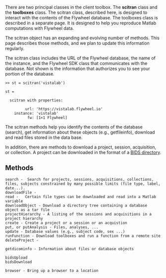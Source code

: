There are two principal classes in the client toolbox.  The **scitran** class and the **toolboxes** class.  The scitran class, described here, is designed to interact with the contents of the Flywheel database.  The toolboxes class is described in a separate page.  It is designed to help you reproduce Matlab computations with Flywheel data.

The scitran object has an expanding and evolving number of methods. This page describes those methods, and we plan to update this information regularly.

The scitran class includes the URL of the Flywheel database, the name of the instance, and the Flywheel SDK class that communicates with the database.  Not shown is the information that authorizes you to see your portion of the database.

```
>> st = scitran('vistalab')

st = 

  scitran with properties:

         url: 'https://vistalab.flywheel.io'
    instance: 'vistalab'
          fw: [1×1 Flywheel]
```

The scitran methods help you identify the contents of the database (search), get information about these objects (e.g., getfileinfo), download and read files stored in the data base.

In addition, there are methods to download a project, session, acquisition, or collection.  A project can be downloaded in the format of a [BIDS directory](http://bids.neuroimaging.io/).

## Methods
```
search -  Search for projects, sessions, acquisitions, collections, files, subjects constrained by many possible limits (file type, label, date...).
downloadFile -
read -   Certain file types can be downloaded and read into a Matlab variable  
downloadObject - Download a directory tree containing a database object as a tar file
projectHierarchy - A listing of the sessions and acquisitions in a project hierarchy 
create - Create a project or a session or an acquistion
put, or putAnalysis - Files, analyses, ...
update - Database values (e.g., subject code, sex ...)
runFunction - Download toolboxes and run a function from a remote site
deleteProject - 

getdicominfo - Information about files or database objects

bidsUpload
bidsDownload

browser - Bring up a browser to a location






